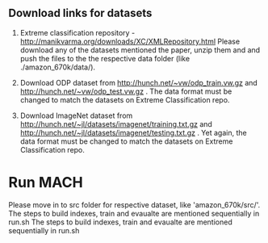 ## Download links for datasets

1) Extreme classification repository - http://manikvarma.org/downloads/XC/XMLRepository.html
Please download any of the datasets mentioned the paper, unzip them and and push the files to the the respective data folder (like ./amazon_670k/data/). 

2) Download ODP dataset from http://hunch.net/~vw/odp_train.vw.gz and http://hunch.net/~vw/odp_test.vw.gz . 
The data format must be changed to match the datasets on Extreme Classification repo.

3) Download ImageNet dataset from http://hunch.net/~jl/datasets/imagenet/training.txt.gz and http://hunch.net/~jl/datasets/imagenet/testing.txt.gz .
Yet again, the data format must be changed to match the datasets on Extreme Classification repo.

# Run MACH
Please move in to src folder for respective dataset, like 'amazon_670k/src/'.
The steps to build indexes, train and evaualte are mentioned sequentially in run.sh
The steps to build indexes, train and evaualte are mentioned sequentially in run.sh


